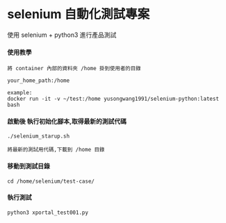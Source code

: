 # selenium 自動化測試專案

使用 selenium + python3 進行產品測試 

#### 使用教學
  ```
  將 container 內部的資料夾 /home 掛到使用者的目錄
  
  your_home_path:/home 
  
  example:
  docker run -it -v ~/test:/home yusongwang1991/selenium-python:latest bash
  ```  
#### 啟動後 執行初始化腳本,取得最新的測試代碼
  ```
  ./selenium_starup.sh
  
  將最新的測試用代碼,下載到 /home 目錄
  ```
#### 移動到測試目錄
  ```
  cd /home/selenium/test-case/
  ```
#### 執行測試
  ```
  python3 xportal_test001.py
  ```
